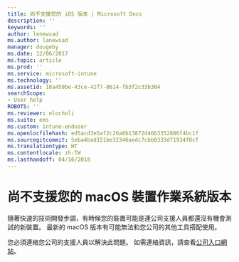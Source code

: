 ```yaml
---
title: 尚不支援您的 iOS 版本 | Microsoft Docs
description: ''
keywords: ''
author: lenewsad
ms.author: lanewsad
manager: dougeby
ms.date: 12/06/2017
ms.topic: article
ms.prod: ''
ms.service: microsoft-intune
ms.technology: ''
ms.assetid: 18a459be-43ce-42f7-8614-fb3f2c33b304
searchScope:
- User help
ROBOTS: ''
ms.reviewer: elocholi
ms.suite: ems
ms.custom: intune-enduser
ms.openlocfilehash: ed5acd3e5af2c26a8b13872d4663352886f4bc1f
ms.sourcegitcommit: 5eba4bad151be32346aedc7cbb0333d71934f8cf
ms.translationtype: HT
ms.contentlocale: zh-TW
ms.lasthandoff: 04/16/2018
---
```

# <a name="your-macos-devices-operating-system-version-isnt-yet-supported"></a>尚不支援您的 macOS 裝置作業系統版本

隨著快速的技術開發步調，有時候您的裝置可能是連公司支援人員都還沒有機會測試的新裝置。 最新的 macOS 版本有可能無法和您公司的其他工具搭配使用。

您必須連絡您公司的支援人員以解決此問題。 如需連絡資訊，請查看[公司入口網站](https://portal.manage.microsoft.com#HelpDeskDialog)。
